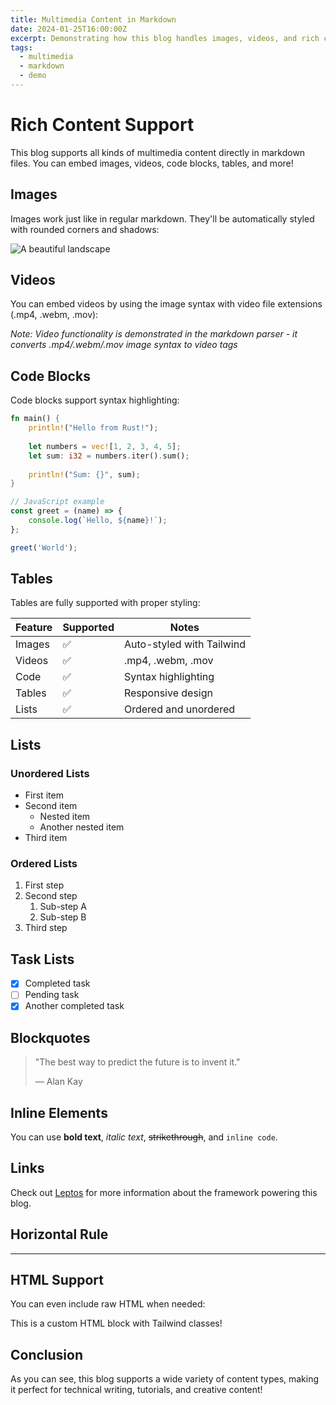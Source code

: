 ```yaml
---
title: Multimedia Content in Markdown
date: 2024-01-25T16:00:00Z
excerpt: Demonstrating how this blog handles images, videos, and rich content in markdown files.
tags:
  - multimedia
  - markdown
  - demo
---
```


# Rich Content Support

This blog supports all kinds of multimedia content directly in markdown files. You can embed images, videos, code blocks, tables, and more!

## Images

Images work just like in regular markdown. They'll be automatically styled with rounded corners and shadows:

![A beautiful landscape](https://images.unsplash.com/photo-1506905925346-21bda4d32df4?w=800&q=80)

## Videos

You can embed videos by using the image syntax with video file extensions (.mp4, .webm, .mov):

<!-- ![Sample Video](/videos/sample.mp4) -->
*Note: Video functionality is demonstrated in the markdown parser - it converts .mp4/.webm/.mov image syntax to video tags*

## Code Blocks

Code blocks support syntax highlighting:

```rust
fn main() {
    println!("Hello from Rust!");
    
    let numbers = vec![1, 2, 3, 4, 5];
    let sum: i32 = numbers.iter().sum();
    
    println!("Sum: {}", sum);
}
```

```javascript
// JavaScript example
const greet = (name) => {
    console.log(`Hello, ${name}!`);
};

greet('World');
```

## Tables

Tables are fully supported with proper styling:

| Feature | Supported | Notes |
|---------|-----------|-------|
| Images | ✅ | Auto-styled with Tailwind |
| Videos | ✅ | .mp4, .webm, .mov |
| Code | ✅ | Syntax highlighting |
| Tables | ✅ | Responsive design |
| Lists | ✅ | Ordered and unordered |

## Lists

### Unordered Lists
- First item
- Second item
  - Nested item
  - Another nested item
- Third item

### Ordered Lists
1. First step
2. Second step
   1. Sub-step A
   2. Sub-step B
3. Third step

## Task Lists

- [x] Completed task
- [ ] Pending task
- [x] Another completed task

## Blockquotes

> "The best way to predict the future is to invent it."
> 
> — Alan Kay

## Inline Elements

You can use **bold text**, *italic text*, ~~strikethrough~~, and `inline code`.

## Links

Check out [Leptos](https://leptos.dev) for more information about the framework powering this blog.

## Horizontal Rule

---

## HTML Support

You can even include raw HTML when needed:

<div class="bg-blue-100 dark:bg-blue-900 p-4 rounded-lg my-4">
  <p class="text-blue-900 dark:text-blue-100">
    This is a custom HTML block with Tailwind classes!
  </p>
</div>

## Conclusion

As you can see, this blog supports a wide variety of content types, making it perfect for technical writing, tutorials, and creative content!